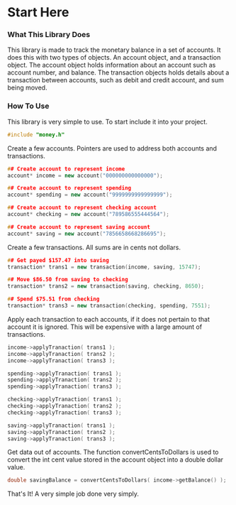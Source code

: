 Start Here
===
### What This Library Does

This library is made to track the monetary balance in a set of accounts. It does this with two types of objects. An account object, and a transaction object. The account object holds information about an account such as account
number, and balance. The transaction objects holds details about a transaction
between accounts, such as debit and credit account, and sum being moved.


### How To Use
This library is very simple to use. To start include it into your project.

```c++
#include "money.h"
```

Create a few accounts. Pointers are used to address both accounts and transactions.
```c++
## Create account to represent income
account* income = new account("000000000000000");

## Create account to represent spending
account* spending = new account("9999999999999999");

## Create account to represent checking account
account* checking = new account("789586555444564");

## Create account to represent saving account
account* saving = new account("7856658668286695");
```

Create a few transactions. All sums are in cents not dollars.
```c++
## Get payed $157.47 into saving
transaction* trans1 = new transaction(income, saving, 15747);

## Move $86.50 from saving to checking
transaction* trans2 = new transaction(saving, checking, 8650);

## Spend $75.51 from checking
transaction* trans3 = new transaction(checking, spending, 7551);
```

Apply each transaction to each accounts, if it does not pertain to that account it is ignored. This will be expensive with a large amount of transactions.
```c++
income->applyTranaction( trans1 );
income->applyTranaction( trans2 );
income->applyTranaction( trans3 );

spending->applyTranaction( trans1 );
spending->applyTranaction( trans2 );
spending->applyTranaction( trans3 );

checking->applyTranaction( trans1 );
checking->applyTranaction( trans2 );
checking->applyTranaction( trans3 );

saving->applyTranaction( trans1 );
saving->applyTranaction( trans2 );
saving->applyTranaction( trans3 );
```

Get data out of accounts. The function convertCentsToDollars is used to convert the int cent value stored in the account object into a double dollar value.
```c++
double savingBalance = convertCentsToDollars( income->getBalance() );
```
That's It! A very simple job done very simply.  
